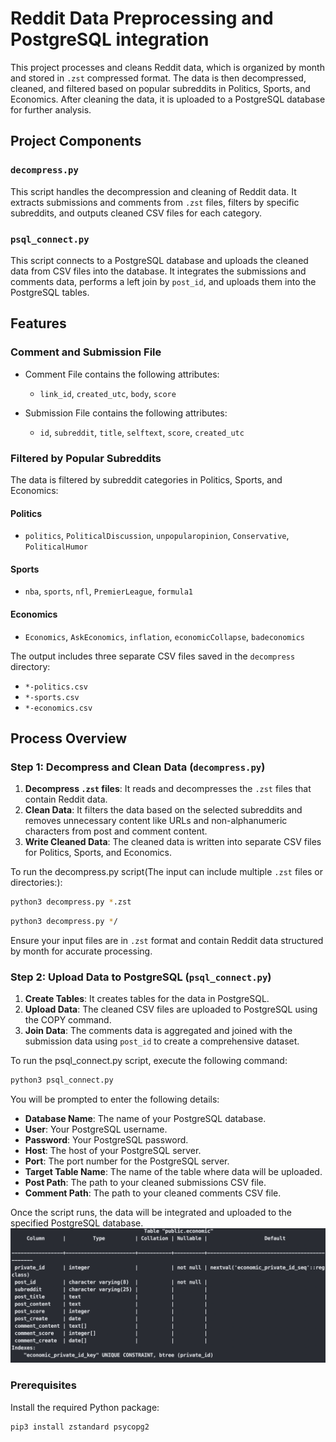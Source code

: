 # Reddit Data Preprocessing and PostgreSQL integration

This project processes and cleans Reddit data, which is organized by month and stored in `.zst` compressed format. The data is then decompressed, cleaned, and filtered based on popular subreddits in Politics, Sports, and Economics. After cleaning the data, it is uploaded to a PostgreSQL database for further analysis.

## Project Components

### `decompress.py`

This script handles the decompression and cleaning of Reddit data. It extracts submissions and comments from `.zst` files, filters by specific subreddits, and outputs cleaned CSV files for each category.

### `psql_connect.py`

This script connects to a PostgreSQL database and uploads the cleaned data from CSV files into the database. It integrates the submissions and comments data, performs a left join by `post_id`, and uploads them into the PostgreSQL tables.

## Features

### Comment and Submission File

- Comment File contains the following attributes:

  - `link_id`, `created_utc`, `body`, `score`

- Submission File contains the following attributes:
  - `id`, `subreddit`, `title`, `selftext`, `score`, `created_utc`

### Filtered by Popular Subreddits

The data is filtered by subreddit categories in Politics, Sports, and Economics:

#### Politics

- `politics`, `PoliticalDiscussion`, `unpopularopinion`, `Conservative`, `PoliticalHumor`

#### Sports

- `nba`, `sports`, `nfl`, `PremierLeague`, `formula1`

#### Economics

- `Economics`, `AskEconomics`, `inflation`, `economicCollapse`, `badeconomics`

The output includes three separate CSV files saved in the `decompress` directory:

- `*-politics.csv`
- `*-sports.csv`
- `*-economics.csv`

## Process Overview

### Step 1: Decompress and Clean Data (`decompress.py`)

1. **Decompress `.zst` files**: It reads and decompresses the `.zst` files that contain Reddit data.
2. **Clean Data**: It filters the data based on the selected subreddits and removes unnecessary content like URLs and non-alphanumeric characters from post and comment content.
3. **Write Cleaned Data**: The cleaned data is written into separate CSV files for Politics, Sports, and Economics.

To run the decompress.py script(The input can include multiple `.zst` files or directories:):

```bash
python3 decompress.py *.zst
```

```bash
python3 decompress.py */
```

Ensure your input files are in `.zst` format and contain Reddit data structured by month for accurate processing.

### Step 2: Upload Data to PostgreSQL (`psql_connect.py`)

1. **Create Tables**: It creates tables for the data in PostgreSQL.
2. **Upload Data**: The cleaned CSV files are uploaded to PostgreSQL using the COPY command.
3. **Join Data**: The comments data is aggregated and joined with the submission data using `post_id` to create a comprehensive dataset.

To run the psql_connect.py script, execute the following command:

```bash
python3 psql_connect.py
```

You will be prompted to enter the following details:

- **Database Name**: The name of your PostgreSQL database.
- **User**: Your PostgreSQL username.
- **Password**: Your PostgreSQL password.
- **Host**: The host of your PostgreSQL server.
- **Port**: The port number for the PostgreSQL server.
- **Target Table Name**: The name of the table where data will be uploaded.
- **Post Path**: The path to your cleaned submissions CSV file.
- **Comment Path**: The path to your cleaned comments CSV file.

Once the script runs, the data will be integrated and uploaded to the specified PostgreSQL database.
![PostgreSQL Data Format](pic/database_format.png)

### Prerequisites

Install the required Python package:

```bash
pip3 install zstandard psycopg2
```
